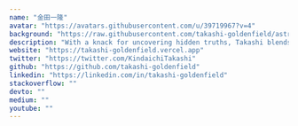 ```yaml
---
name: "金田一隆"
avatar: "https://avatars.githubusercontent.com/u/39719967?v=4"
background: "https://raw.githubusercontent.com/takashi-goldenfield/astro-mojihayai/refs/heads/main/src/assets/profile-bg.jpg"
description: "With a knack for uncovering hidden truths, Takashi blends traditional Japanese values with a modern edge, often seen sipping green tea while poring over case files in his small, cluttered office."
website: "https://takashi-goldenfield.vercel.app"
twitter: "https://twitter.com/KindaichiTakashi"
github: "https://github.com/takashi-goldenfield"
linkedin: "https://linkedin.com/in/takashi-goldenfield"
stackoverflow: ""
devto: ""
medium: ""
youtube: ""
---
```

